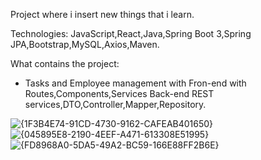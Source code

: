 Project where i insert new things that i learn.

Technologies:
JavaScript,React,Java,Spring Boot 3,Spring JPA,Bootstrap,MySQL,Axios,Maven.

What contains the project:
- Tasks and Employee management with Fron-end with Routes,Components,Services  Back-end REST services,DTO,Controller,Mapper,Repository.

![{1F3B4E74-91CD-4730-9162-CAFEAB401650}](https://github.com/user-attachments/assets/400a7290-68a7-4963-ac30-2e0a1841038b)
![{045895E8-2190-4EEF-A471-613308E51995}](https://github.com/user-attachments/assets/a05b5a60-553f-4997-9056-ff0472832cab)
![{FD8968A0-5DA5-49A2-BC59-166E88FF2B6E}](https://github.com/user-attachments/assets/1f73da2b-d689-4f89-a2a9-74a54c8ca0d5)



